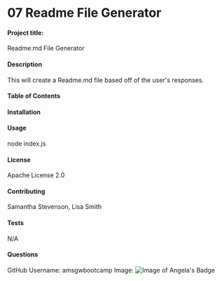 # 07 Readme File Generator

#### Project title:

Readme.md File Generator

#### Description

This will create a Readme.md file based off of the user's responses.

#### Table of Contents

#### Installation

#### Usage

node index.js

#### License

Apache License 2.0

#### Contributing

Samantha Stevenson, Lisa Smith

#### Tests

N/A

#### Questions
GitHub Username: amsgwbootcamp
Image: ![Image of Angela's Badge](https://img.shields.io/static/v1?label=Angela%27s+Badge&message=This+is+my+badge&color=red)